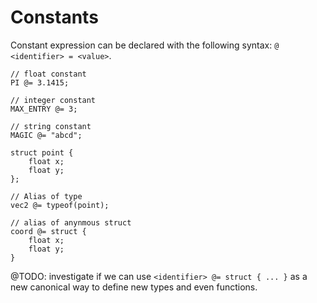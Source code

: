 # Constants

Constant expression can be declared with the following syntax: `@ <identifier> = <value>`.

```
// float constant
PI @= 3.1415;

// integer constant
MAX_ENTRY @= 3;

// string constant
MAGIC @= "abcd";

struct point {
    float x;
    float y;
};

// Alias of type
vec2 @= typeof(point);

// alias of anynmous struct
coord @= struct {
    float x;
    float y;
}
```

@TODO: investigate if we can use `<identifier> @= struct { ... }` as a new canonical way to define new types and even functions.